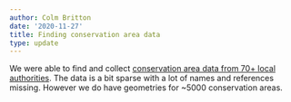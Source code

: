 ```yaml
---
author: Colm Britton
date: '2020-11-27'
title: Finding conservation area data
type: update
---
```


We were able to find and collect [conservation area data from 70+ local authorities](https://digital-land.github.io/conservation-area/). The data is a bit sparse with a lot of names and references missing. However we do have geometries for ~5000 conservation areas.
